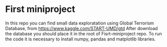 # First miniproject
In this repo you can find small data exploratation using Global Terrorism Database, from https://www.kaggle.com/START-UMD/gtd
After download the database you should place it in the root of Fisrt-miniproject repo.
To run the code it is necessary to install numpy, pandas and matplotlib libraries. 
